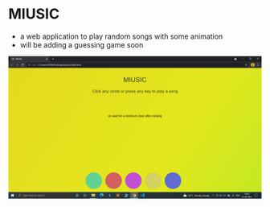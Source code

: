 # MIUSIC

- a web application to play random songs with some animation
- will be adding a guessing game soon

![alt text](https://github.com/raj-saurabh9/MIUSIC/blob/main/MIUSIC.png)
